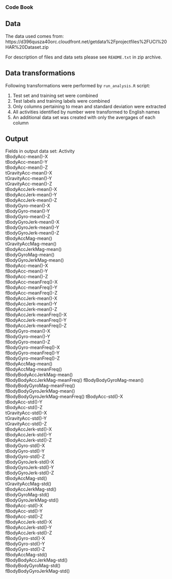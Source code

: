 <h3>Code Book</h2>

<h2>Data</h2>
The data used comes from: https://d396qusza40orc.cloudfront.net/getdata%2Fprojectfiles%2FUCI%20HAR%20Dataset.zip

For description of files and data sets please see `README.txt` in zip archive.

<h2>Data transformations</h2>

Following transformations were performed by `run_analysis.R` script:

1. Test set and training set were combined
2. Test labels and training labels were combined
3. Only columns pertaining to mean and standard deviation were extracted
4. All activities identified by number were transformed to English names
5. An additional data set was created with only the avergages of each column

<h2>Output</h2>

Fields in output data set:
Activity                        
tBodyAcc-mean()-X               
tBodyAcc-mean()-Y               
tBodyAcc-mean()-Z              
tGravityAcc-mean()-X            
tGravityAcc-mean()-Y           
tGravityAcc-mean()-Z            
tBodyAccJerk-mean()-X          
tBodyAccJerk-mean()-Y           
tBodyAccJerk-mean()-Z           
tBodyGyro-mean()-X            
tBodyGyro-mean()-Y             
tBodyGyro-mean()-Z              
tBodyGyroJerk-mean()-X          
tBodyGyroJerk-mean()-Y          
tBodyGyroJerk-mean()-Z        
tBodyAccMag-mean()              
tGravityAccMag-mean()           
tBodyAccJerkMag-mean()          
tBodyGyroMag-mean()            
tBodyGyroJerkMag-mean()         
fBodyAcc-mean()-X               
fBodyAcc-mean()-Y               
fBodyAcc-mean()-Z              
fBodyAcc-meanFreq()-X           
fBodyAcc-meanFreq()-Y           
fBodyAcc-meanFreq()-Z           
fBodyAccJerk-mean()-X          
fBodyAccJerk-mean()-Y           
fBodyAccJerk-mean()-Z  
fBodyAccJerk-meanFreq()-X     
fBodyAccJerk-meanFreq()-Y    
fBodyAccJerk-meanFreq()-Z      
fBodyGyro-mean()-X              
fBodyGyro-mean()-Y              
fBodyGyro-mean()-Z             
fBodyGyro-meanFreq()-X          
fBodyGyro-meanFreq()-Y          
fBodyGyro-meanFreq()-Z         
fBodyAccMag-mean()             
fBodyAccMag-meanFreq()          
fBodyBodyAccJerkMag-mean()      
fBodyBodyAccJerkMag-meanFreq()
fBodyBodyGyroMag-mean()        
fBodyBodyGyroMag-meanFreq()     
fBodyBodyGyroJerkMag-mean()     
fBodyBodyGyroJerkMag-meanFreq() 
tBodyAcc-std()-X              
tBodyAcc-std()-Y                
tBodyAcc-std()-Z              
tGravityAcc-std()-X          
tGravityAcc-std()-Y          
tGravityAcc-std()-Z             
tBodyAccJerk-std()-X            
tBodyAccJerk-std()-Y           
tBodyAccJerk-std()-Z          
tBodyGyro-std()-X              
tBodyGyro-std()-Y             
tBodyGyro-std()-Z             
tBodyGyroJerk-std()-X         
tBodyGyroJerk-std()-Y        
tBodyGyroJerk-std()-Z         
tBodyAccMag-std()              
tGravityAccMag-std()          
tBodyAccJerkMag-std()           
tBodyGyroMag-std()             
tBodyGyroJerkMag-std()          
fBodyAcc-std()-X              
fBodyAcc-std()-Y                
fBodyAcc-std()-Z                
fBodyAccJerk-std()-X            
fBodyAccJerk-std()-Y           
fBodyAccJerk-std()-Z            
fBodyGyro-std()-X               
fBodyGyro-std()-Y               
fBodyGyro-std()-Z              
fBodyAccMag-std()               
fBodyBodyAccJerkMag-std()       
fBodyBodyGyroMag-std()          
fBodyBodyGyroJerkMag-std()   
